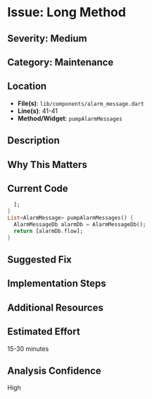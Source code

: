 # Issue: Long Method

## Severity: Medium

## Category: Maintenance

## Location
- **File(s)**: `lib/components/alarm_message.dart`
- **Line(s)**: 41-41
- **Method/Widget**: `pumpAlarmMessages`

## Description


## Why This Matters


## Current Code
```dart
  ];
}
List<AlarmMessage> pumpAlarmMessages() {
  AlarmMessageDb alarmDb = AlarmMessageDb();
  return [alarmDb.flow];
}
```

## Suggested Fix


## Implementation Steps


## Additional Resources


## Estimated Effort
15-30 minutes

## Analysis Confidence
High
